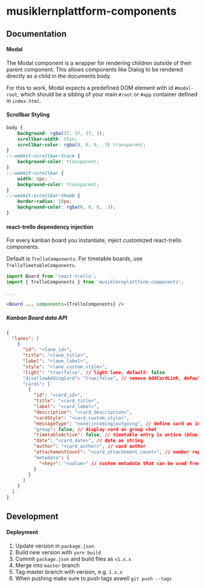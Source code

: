 # musiklernplattform-components

## Documentation

#### Modal

The Modal component is a wrapper for rendering children outside of their parent component. This allows components
like Dialog to be rendered directly as a child in the documents body.

For this to work, Modal expects a predefined DOM element with id `#modal-root`, which should be a sibling of your main `#root` or `#app` container defined in `index.html`.

#### Scrollbar Styling

```css
body {
    background: rgba(37, 37, 37, 1);
    scrollbar-width: thin;
    scrollbar-color: rgba(0, 0, 0, .3) transparent;
}
::-webkit-scrollbar-track {
    background-color: transparent;
}
::-webkit-scrollbar {
    width: 8px;
    background-color: transparent;
}
::-webkit-scrollbar-thumb {
    border-radius: 10px;
    background-color: rgba(0, 0, 0, .3);
}
```

#### react-trello dependency injection

For every kanban board you instantiate, inject customized react-trello components.

Default is `TrelloComponents`. For timetable boards, use `TrelloTimetableComponents`.

```jsx
import Board from 'react-trello';
import { TrelloComponents } from 'musiklernplattform-components';

...

<Board ... components={TrelloComponents} />
```

##### Kanban Board data API

```json
{
  "lanes": [
    {
      "id": "<lane_id>",
      "title": "<lane_title>",
      "label": "<lane_label>",
      "style": "<lane_custom_style>",
      "light": "true|false", // light lane, default: false
      "disallowAddingCard": "true|false", // remove AddCardLink, default: false
      "cards": [
        {
          "id": "<card_id>",
          "title": "<card_title>",
          "label": "<card_label>",
          "description": "<card_description>",
          "cardStyle": "<card_custom_style>",
          "messageType": "none|incoming|outgoing", // define card as incoming/outgoing message, default: none
          "group": false, // display card as group chat
          "timetableActive": false, // timetable entry is active (blue)
          "date": "<card_date>", // date as string
          "author": "<card_author>", // card author
          "attachementCount": "<card_attachement_count>", // number representing the amount of attachements for this card, default: 0
          "metadata": {
            "<key>": "<value>" // custom metadata that can be used freely, e.g. for sorting
          }
        }
      ]
    }
  ]
}
```

## Development

#### Deployment

1. Update version in `package.json`
1. Build new version with `yarn build`
1. Commit `package.json` and build files as `v1.x.x`
1. Merge into `master` branch
1. Tag master branch with version, e.g. `1.x.x`
1. When pushing make sure to push tags aswell `git push --tags`
